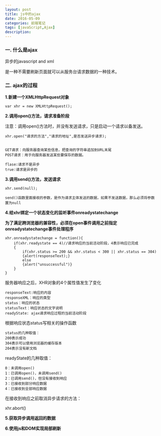 ```yaml
---
layout: post
title: js中的ajax
date: 2016-05-09
categories: 前端笔记
tags: [javaScript,Ajax]
description: 
---
```


### 一. 什么是ajax

异步的javascript and xml

是一种不需要刷新页面就可以从服务台请求数据的一种技术。

### 二. ajax的过程

**1.新建一个XMLHttpRequest对象**

    var xhr = new XMLHttpRequest();

**2.调用open()方法，请求准备阶段**

注意：调用open()方法时，并没有发送请求，只是启动一个请求以备发送。

    xhr.open("请求的方法","请求的地址",是否发送异步请求);


	GET请求：向服务器查询某些信息，把查询的字符串追加到URL末尾
	POST请求：用于向服务器发送某些要保存的数据。

	flase:请求不是异步
	true:请求是异步的


**3.调用send()方法，发送请求**

    xhr.send(null);
    
    send()函数里面接收的参数，是作为请求主体发送的数据，如果不发送数据，那么必须将参数置为null

**4.给xhr绑定一个状态变化的监听事件onreadystatechange**

**为了满足跨浏览器的兼容性，必须在open事件调用之前指定onreadystatechange事件处理程序**

    xhr.onreadystatechange = function(){
    	if(xhr.readystate == 4)//请求响应的当前活动阶段，4表示响应已完成
    	{
    		if(xhr.status >= 200 && xhr.status < 300 || xhr.status == 304)
    		{alert(responseText);}
    		else
    		{alert("unsuccessful")}	
    	}
    }

服务器响应之后，XHR对象的4个属性值发生了变化

    responseText:响应的内容
    responseXML：响应的类型
    status：响应的状态
    statusText：响应状态的文字说明
    readyState: ajax请求响应过程的当前活动阶段

根据响应状态status写相关的操作函数

    status的几种取值：
    200表示成功
    304表示可以使用浏览器的缓存版本
    204表示没有新文档

readyState的几种取值：

    0：未调用open()
    1：已调用open()，未调用send()
    2：已调用send()，但没有接收到响应
    3：已接收到部分响应数据
    4：已接收到全部响应数据
    
在接收到响应之前取消异步请求的方法：

xhr.abort()


**5.获取异步调用返回的数据**

**6.使用js和DOM实现局部刷新**










